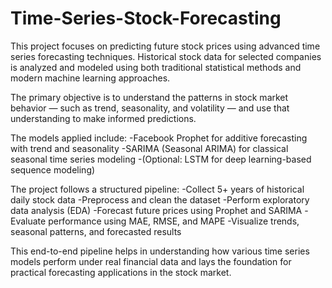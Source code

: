 # Time-Series-Stock-Forecasting

This project focuses on predicting future stock prices using advanced time series forecasting techniques. Historical stock data for selected companies is analyzed and modeled using both traditional statistical methods and modern machine learning approaches.

The primary objective is to understand the patterns in stock market behavior — such as trend, seasonality, and volatility — and use that understanding to make informed predictions.

The models applied include:
-Facebook Prophet for additive forecasting with trend and seasonality
-SARIMA (Seasonal ARIMA) for classical seasonal time series modeling
-(Optional: LSTM for deep learning-based sequence modeling)

The project follows a structured pipeline:
-Collect 5+ years of historical daily stock data
-Preprocess and clean the dataset
-Perform exploratory data analysis (EDA)
-Forecast future prices using Prophet and SARIMA
-Evaluate performance using MAE, RMSE, and MAPE
-Visualize trends, seasonal patterns, and forecasted results

This end-to-end pipeline helps in understanding how various time series models perform under real financial data and lays the foundation for practical forecasting applications in the stock market.
